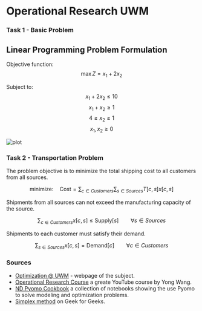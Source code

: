 # Operational Research UWM

### Task 1 - Basic Problem

## Linear Programming Problem Formulation

Objective function:
$$ \max Z = x_1 + 2x_2 $$

Subject to:
$$ x_1 + 2x_2 \leq 10 $$
$$ x_1 + x_2 \geq 1 $$
$$ 4 \geq x_2 \geq 1 $$
$$ x_1, x_2 \geq 0 $$

![plot]("plots/plot_task1.png")


### Task 2 - Transportation Problem
The problem objective is to minimize the total shipping cost to all customers from all sources. 

$$\mbox{minimize:}\quad \mbox{Cost} = \sum_{c \in Customers}\sum_{s \in Sources} T[c,s] x[c,s]$$

Shipments from all sources can not exceed the manufacturing capacity of the source.

$$\sum_{c \in Customers} x[c,s] \leq \mbox{Supply}[s] \qquad \forall s \in Sources$$

Shipments to each customer must satisfy their demand.

$$\sum_{s\in Sources} x[c,s] = \mbox{Demand}[c] \qquad \forall c \in Customers$$

### Sources
* [Optimization @ UWM](https://uwmopt.github.io/) - webpage of the subject.
* [Operational Research Course](https://www.youtube.com/playlist?list=PLgA4wLGrqI-ll9OSJmR5nU4lV4_aNTgKx) a greate YouTube course by 
Yong Wang.
* [ND Pyomo Cookbook](https://jckantor.github.io/ND-Pyomo-Cookbook/README.html) a collection of notebooks showing the use Pyomo to solve modeling and optimization problems.
* [Simplex method](https://www.geeksforgeeks.org/simplex-algorithm-tabular-method/) on Geek for Geeks.
